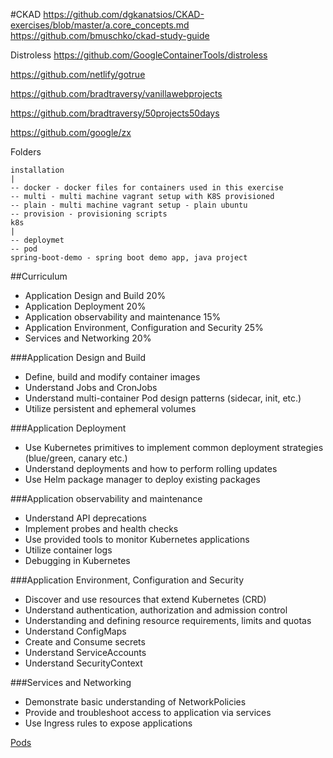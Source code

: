#CKAD
https://github.com/dgkanatsios/CKAD-exercises/blob/master/a.core_concepts.md
https://github.com/bmuschko/ckad-study-guide

Distroless
https://github.com/GoogleContainerTools/distroless

https://github.com/netlify/gotrue

https://github.com/bradtraversy/vanillawebprojects

https://github.com/bradtraversy/50projects50days

https://github.com/google/zx

Folders

```
installation
|
-- docker - docker files for containers used in this exercise
-- multi - multi machine vagrant setup with K8S provisioned
-- plain - multi machine vagrant setup - plain ubuntu
-- provision - provisioning scripts
k8s
|
-- deploymet
-- pod
spring-boot-demo - spring boot demo app, java project
```

##Curriculum

* Application Design and Build  20%
* Application Deployment 20%
* Application observability and maintenance 15%
* Application Environment, Configuration and Security 25%
* Services and Networking 20%

###Application Design and Build
* Define, build and modify container images
* Understand Jobs and CronJobs
* Understand multi-container Pod design patterns (sidecar, init, etc.)
* Utilize persistent and ephemeral volumes

###Application Deployment
* Use Kubernetes primitives to implement common deployment strategies (blue/green, canary etc.)
* Understand deployments and how to perform rolling updates
* Use Helm package manager to deploy existing packages

###Application observability and maintenance
* Understand API deprecations
* Implement probes and health checks
* Use provided tools to monitor Kubernetes applications
* Utilize container logs
* Debugging in Kubernetes

###Application Environment, Configuration and Security
* Discover and use resources that extend Kubernetes (CRD)
* Understand authentication, authorization and admission control
* Understanding and defining resource requirements, limits and quotas
* Understand ConfigMaps
* Create and Consume secrets
* Understand ServiceAccounts
* Understand SecurityContext

###Services and Networking
* Demonstrate basic understanding of NetworkPolicies
* Provide and troubleshoot access to application via services
* Use Ingress rules to expose applications

[Pods](pods.md)

